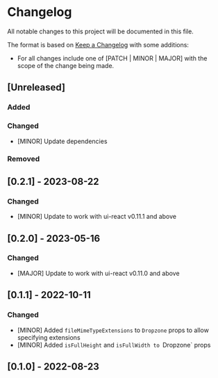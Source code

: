 # Changelog

All notable changes to this project will be documented in this file.

The format is based on [Keep a Changelog](https://keepachangelog.com/en/1.0.0/) with some additions:
- For all changes include one of [PATCH | MINOR | MAJOR] with the scope of the change being made.

## [Unreleased]

### Added

### Changed
- [MINOR] Update dependencies

### Removed

## [0.2.1] - 2023-08-22

### Changed
- [MINOR] Update to work with ui-react v0.11.1 and above

## [0.2.0] - 2023-05-16

### Changed
- [MAJOR] Update to work with ui-react v0.11.0 and above

## [0.1.1] - 2022-10-11

### Changed
- [MINOR] Added `fileMimeTypeExtensions` to `Dropzone` props to allow specifying extensions
- [MINOR] Added `isFullHeight` and `isFullWidth to `Dropzone` props

## [0.1.0] - 2022-08-23
